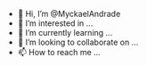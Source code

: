 - 👋 Hi, I’m @MyckaelAndrade
- 👀 I’m interested in ...
- 🌱 I’m currently learning ...
- 💞️ I’m looking to collaborate on ...
- 📫 How to reach me ...

